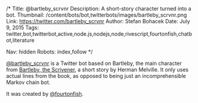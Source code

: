 /*
Title: @bartleby_scrvnr
Description: A short-story character turned into a bot.
Thumbnail: /content/bots/bot,twitterbots/images/bartleby_scrvnr.png
Link: https://twitter.com/bartleby_scrvnr
Author: Stefan Bohacek
Date: July 9, 2015
Tags: twitter,bot,twitterbot,active,node.js,nodejs,node,rivescript,fourtonfish,chatbot,literature

Nav: hidden
Robots: index,follow
*/

[@bartleby_scrvnr](https://twitter.com/bartleby_scrvnr) is a Twitter bot based on Bartleby, the main character from [Bartleby, the Scrivener](https://en.wikipedia.org/wiki/Bartleby,_the_Scrivener), a short story by Herman Melville. It only uses actual lines from the book, as opposed to being just an incomprehensible Markov chain bot.

It was created by [@fourtonfish](https://twitter.com/fourtonfish).